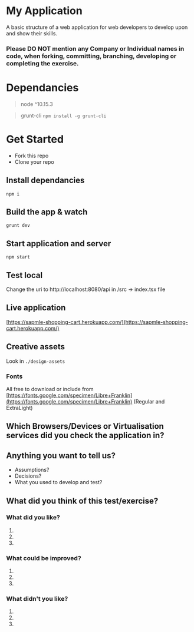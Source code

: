 # My Application

A basic structure of a web application for web developers to develop upon and show their skills.

### Please DO NOT mention any Company or Individual names in code, when forking, committing, branching, developing or completing the exercise. 

# Dependancies
> node ^10.15.3

> grunt-cli ```npm install -g grunt-cli```

# Get Started

- Fork this repo
- Clone your repo

## Install dependancies
```
npm i
``` 

## Build the app & watch
```
grunt dev
```

## Start application and server
```
npm start
```

## Test local
Change the uri to http://localhost:8080/api in /src -> index.tsx file

## Live application

[https://sapmle-shopping-cart.herokuapp.com/](https://sapmle-shopping-cart.herokuapp.com/)

## Creative assets  
Look in ```./design-assets```

### Fonts
All free to download or include from [https://fonts.google.com/specimen/Libre+Franklin](https://fonts.google.com/specimen/Libre+Franklin) (Regular and ExtraLight)

## Which Browsers/Devices or Virtualisation services did you check the application in?


## Anything you want to tell us?
- Assumptions?
- Decisions?
- What you used to develop and test?


## What did you think of this test/exercise?
### What did you like?
1.
2.
3.

### What could be improved?
1.
2.
3.

### What didn't you like?
1.
2.
3.
